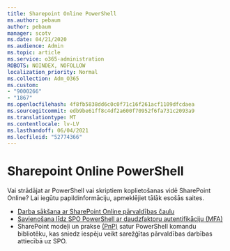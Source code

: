 ```yaml
---
title: Sharepoint Online PowerShell
ms.author: pebaum
author: pebaum
manager: scotv
ms.date: 04/21/2020
ms.audience: Admin
ms.topic: article
ms.service: o365-administration
ROBOTS: NOINDEX, NOFOLLOW
localization_priority: Normal
ms.collection: Adm_O365
ms.custom:
- "9000266"
- "1867"
ms.openlocfilehash: 4f8fb5838dd6c0c0f71c16f261acf1109dfcdaea
ms.sourcegitcommit: edb9be61ff8c4df2a600f70952f6fa731c2093a9
ms.translationtype: MT
ms.contentlocale: lv-LV
ms.lasthandoff: 06/04/2021
ms.locfileid: "52774366"
---
```

# <a name="sharepoint-online-powershell"></a>Sharepoint Online PowerShell

Vai strādājat ar PowerShell vai skriptiem koplietošanas vidē SharePoint Online? Lai iegūtu papildinformāciju, apmeklējiet tālāk esošās saites.
- [Darba sākšana ar SharePoint Online pārvaldības čaulu](/powershell/sharepoint/sharepoint-online/connect-sharepoint-online?view=sharepoint-ps)
- [Savienošana līdz SPO PowerShell ar daudzfaktoru autentifikāciju (MFA)](/powershell/sharepoint/sharepoint-online/connect-sharepoint-online?view=sharepoint-ps#to-connect-with-multifactor-authentication-mfa)
- SharePoint modeļi un prakse [(PnP)](/powershell/sharepoint/sharepoint-pnp/sharepoint-pnp-cmdlets?view=sharepoint-ps) satur PowerShell komandu bibliotēku, kas sniedz iespēju veikt sarežģītas pārvaldības darbības attiecībā uz SPO.